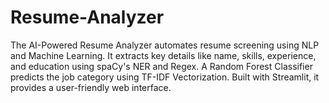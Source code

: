 # Resume-Analyzer
The AI-Powered Resume Analyzer automates resume screening using NLP and Machine Learning. It extracts key details like name, skills, experience, and education using spaCy's NER and Regex. A Random Forest Classifier predicts the job category using TF-IDF Vectorization. Built with Streamlit, it provides a user-friendly web interface.
